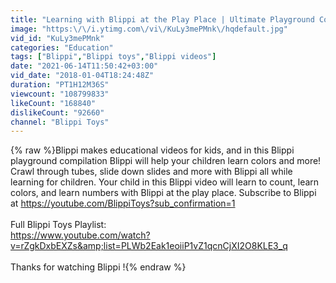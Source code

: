 ```yaml
---
title: "Learning with Blippi at the Play Place | Ultimate Playground Compilation"
image: "https:\/\/i.ytimg.com\/vi\/KuLy3mePMnk\/hqdefault.jpg"
vid_id: "KuLy3mePMnk"
categories: "Education"
tags: ["Blippi","Blippi toys","Blippi videos"]
date: "2021-06-14T11:50:42+03:00"
vid_date: "2018-01-04T18:24:48Z"
duration: "PT1H12M36S"
viewcount: "108799833"
likeCount: "168840"
dislikeCount: "92660"
channel: "Blippi Toys"
---
```

{% raw %}Blippi makes educational videos for kids, and in this Blippi playground compilation Blippi will help your children learn colors and more! Crawl through tubes, slide down slides and more with Blippi all while learning for children. Your child in this Blippi video will learn to count, learn colors, and learn numbers with Blippi at the play place. Subscribe to Blippi at <a rel="nofollow" target="blank" href="https://youtube.com/BlippiToys?sub_confirmation=1">https://youtube.com/BlippiToys?sub_confirmation=1</a><br /><br />Full Blippi Toys Playlist:<br /><a rel="nofollow" target="blank" href="https://www.youtube.com/watch?v=rZgkDxbEXZs&amp;list=PLWb2Eak1eoiiP1vZ1qcnCjXI2O8KLE3_q">https://www.youtube.com/watch?v=rZgkDxbEXZs&amp;list=PLWb2Eak1eoiiP1vZ1qcnCjXI2O8KLE3_q</a><br /><br />Thanks for watching Blippi !{% endraw %}
